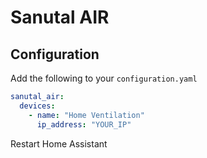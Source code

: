 # Sanutal AIR
## Configuration
Add the following to your `configuration.yaml`

```yaml
sanutal_air:
  devices:
    - name: "Home Ventilation"
      ip_address: "YOUR_IP"
```

Restart Home Assistant